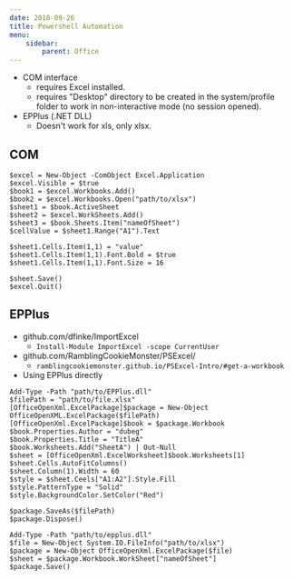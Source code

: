 ```yaml
---
date: 2018-09-26
title: Powershell Automation
menu:
    sidebar:
        parent: Office
---
```


- COM interface 
   + requires Excel installed.
   + requires "Desktop" directory to be created in the system/profile folder to work in non-interactive mode (no session opened).
- EPPlus (.NET DLL)
   + Doesn't work for xls, only xlsx.

## COM
```
$excel = New-Object -ComObject Excel.Application
$excel.Visible = $true
$book1 = $excel.Workbooks.Add()
$book2 = $excel.Workbooks.Open("path/to/xlsx")
$sheet1 = $book.ActiveSheet
$sheet2 = $excel.WorkSheets.Add()
$sheet3 = $book.Sheets.Item("nameOfSheet")
$cellValue = $sheet1.Range("A1").Text

$sheet1.Cells.Item(1,1) = "value"
$sheet1.Cells.Item(1,1).Font.Bold = $true
$sheet1.Cells.Item(1,1).Font.Size = 16

$sheet.Save()
$excel.Quit()
```

## EPPlus
- github.com/dfinke/ImportExcel
   + `Install-Module ImportExcel -scope CurrentUser`
- github.com/RamblingCookieMonster/PSExcel/
   + `ramblingcookiemonster.github.io/PSExcel-Intro/#get-a-workbook`
- Using EPPlus directly
```
Add-Type -Path "path/to/EPPlus.dll"
$filePath = "path/to/file.xlsx"
[OfficeOpenXml.ExcelPackage]$package = New-Object OfficeOpenXML.ExcelPackage($filePath)
[OfficeOpenXml.ExcelPackage]$book = $package.Workbook
$book.Properties.Author = "dubeg"
$book.Properties.Title = "TitleA"
$book.Worksheets.Add("SheetA") | Out-Null
$sheet = [OfficeOpenXml.ExcelWorksheet]$book.Worksheets[1]
$sheet.Cells.AutoFitColumns()
$sheet.Column(1).Width = 60
$style = $sheet.Ceels["A1:A2"].Style.Fill
$style.PatternType = "Solid"
$style.BackgroundColor.SetColor("Red")

$package.SaveAs($filePath)
$package.Dispose()
```

```
Add-Type -Path "path/to/epplus.dll"
$file = New-Object System.IO.FileInfo("path/to/xlsx")
$package = New-Object OfficeOpenXml.ExcelPackage($file)
$sheet = $package.Workbook.WorkSheet["nameOfSheet"]
$package.Save()
```